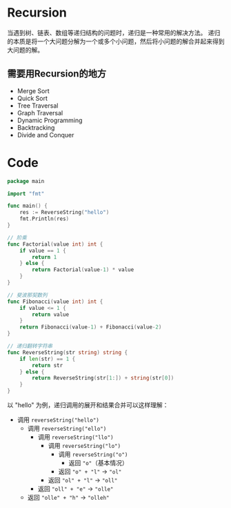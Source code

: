 # Recursion

当遇到树、链表、数组等递归结构的问题时，递归是一种常用的解决方法。
递归的本质是将一个大问题分解为一个或多个小问题，然后将小问题的解合并起来得到大问题的解。

## 需要用Recursion的地方
- Merge Sort
- Quick Sort
- Tree Traversal 
- Graph Traversal
- Dynamic Programming
- Backtracking
- Divide and Conquer


# Code
```go
package main

import "fmt"

func main() {
	res := ReverseString("hello")
	fmt.Println(res)
}

// 阶乘
func Factorial(value int) int {
	if value == 1 {
		return 1
	} else {
		return Factorial(value-1) * value
	}
}

// 斐波那契数列
func Fibonacci(value int) int {
	if value <= 1 {
		return value
	}
	return Fibonacci(value-1) + Fibonacci(value-2)
}

// 递归翻转字符串
func ReverseString(str string) string {
	if len(str) == 1 {
		return str
	} else {
		return ReverseString(str[1:]) + string(str[0])
	}
}
```

以 "hello" 为例，递归调用的展开和结果合并可以这样理解：

- 调用 `reverseString("hello")`
  - 调用 `reverseString("ello")`
    - 调用 `reverseString("llo")`
      - 调用 `reverseString("lo")`
        - 调用 `reverseString("o")`
          - 返回 `"o"`（基本情况）
        - 返回 `"o" + "l"` -> `"ol"`
      - 返回 `"ol" + "l"` -> `"oll"`
    - 返回 `"oll" + "e"` -> `"olle"`
  - 返回 `"olle" + "h"` -> `"olleh"`
